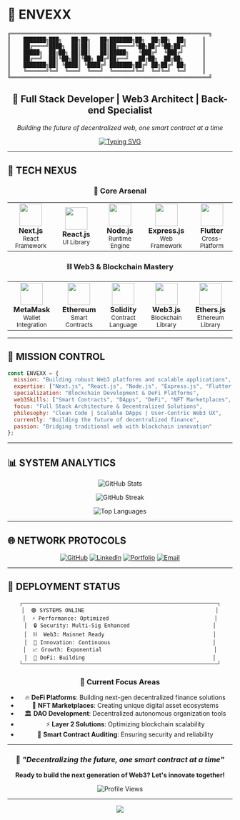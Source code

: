 # 🌌 ENVEXX
```
╔══════════════════════════════════════════════════════════════╗
║    ███████╗███╗   ██╗██╗   ██╗███████╗██╗  ██╗██╗  ██╗     ║
║    ██╔════╝████╗  ██║██║   ██║██╔════╝╚██╗██╔╝╚██╗██╔╝     ║
║    █████╗  ██╔██╗ ██║██║   ██║█████╗   ╚███╔╝  ╚███╔╝      ║
║    ██╔══╝  ██║╚██╗██║╚██╗ ██╔╝██╔══╝   ██╔██╗  ██╔██╗      ║
║    ███████╗██║ ╚████║ ╚████╔╝ ███████╗██╔╝ ██╗██╔╝ ██╗     ║
║    ╚══════╝╚═╝  ╚═══╝  ╚═══╝  ╚══════╝╚═╝  ╚═╝╚═╝  ╚═╝     ║
╚══════════════════════════════════════════════════════════════╝
```

<div align="center">

## 🚀 Full Stack Developer | Web3 Architect | Back-end Specialist

*Building the future of decentralized web, one smart contract at a time*

[![Typing SVG](https://readme-typing-svg.demolab.com?font=Fira+Code&weight=600&size=22&duration=2500&pause=800&color=00D9FF&center=true&vCenter=true&multiline=true&width=650&height=100&lines=Passionate+about+robust+applications;Web3+%26+Blockchain+Enthusiast;Crafting+scalable+DeFi+solutions;Building+the+decentralized+future)](https://git.io/typing-svg)

</div>

---

## 🌟 **TECH NEXUS** 

<div align="center">

### 🔧 **Core Arsenal**

<table>
  <tr>
    <td align="center" width="120">
      <img src="https://cdn.jsdelivr.net/gh/devicons/devicon/icons/nextjs/nextjs-original.svg" width="50" height="50"/>
      <br><b>Next.js</b>
      <br><sub>React Framework</sub>
    </td>
    <td align="center" width="120">
      <img src="https://cdn.jsdelivr.net/gh/devicons/devicon/icons/react/react-original.svg" width="50" height="50"/>
      <br><b>React.js</b>
      <br><sub>UI Library</sub>
    </td>
    <td align="center" width="120">
      <img src="https://cdn.jsdelivr.net/gh/devicons/devicon/icons/nodejs/nodejs-original.svg" width="50" height="50"/>
      <br><b>Node.js</b>
      <br><sub>Runtime Engine</sub>
    </td>
    <td align="center" width="120">
      <img src="https://cdn.jsdelivr.net/gh/devicons/devicon/icons/express/express-original.svg" width="50" height="50"/>
      <br><b>Express.js</b>
      <br><sub>Web Framework</sub>
    </td>
    <td align="center" width="120">
      <img src="https://cdn.jsdelivr.net/gh/devicons/devicon/icons/flutter/flutter-original.svg" width="50" height="50"/>
      <br><b>Flutter</b>
      <br><sub>Cross-Platform</sub>
    </td>
  </tr>
</table>

### ⛓️ **Web3 & Blockchain Mastery**

<table>
  <tr>
    <td align="center" width="120">
      <img src="https://raw.githubusercontent.com/MetaMask/brand-resources/master/SVG/metamask-fox.svg" width="50" height="50"/>
      <br><b>MetaMask</b>
      <br><sub>Wallet Integration</sub>
    </td>
    <td align="center" width="120">
      <img src="https://seeklogo.com/images/E/ethereum-logo-EC6CDBA45B-seeklogo.com.png" width="50" height="50"/>
      <br><b>Ethereum</b>
      <br><sub>Smart Contracts</sub>
    </td>
    <td align="center" width="120">
      <img src="https://docs.soliditylang.org/en/v0.8.17/_static/logo.svg" width="50" height="50"/>
      <br><b>Solidity</b>
      <br><sub>Contract Language</sub>
    </td>
    <td align="center" width="120">
      <img src="https://seeklogo.com/images/W/web3js-logo-62DEE79B50-seeklogo.com.png" width="50" height="50"/>
      <br><b>Web3.js</b>
      <br><sub>Blockchain Library</sub>
    </td>
    <td align="center" width="120">
      <img src="https://docs.ethers.org/v5/static/logo.svg" width="50" height="50"/>
      <br><b>Ethers.js</b>
      <br><sub>Ethereum Library</sub>
    </td>
  </tr>
</table>

</div>

---

## 🎯 **MISSION CONTROL**

```javascript
const ENVEXX = {
  mission: "Building robust Web3 platforms and scalable applications",
  expertise: ["Next.js", "React.js", "Node.js", "Express.js", "Flutter Dart"],
  specialization: "Blockchain Development & DeFi Platforms",
  web3Skills: ["Smart Contracts", "DApps", "DeFi", "NFT Marketplaces", "DAO"],
  focus: "Full Stack Architecture & Decentralized Solutions",
  philosophy: "Clean Code | Scalable DApps | User-Centric Web3 UX",
  currently: "Building the future of decentralized finance",
  passion: "Bridging traditional web with blockchain innovation"
};
```

---

## 📊 **SYSTEM ANALYTICS**

<div align="center">

![GitHub Stats](https://github-readme-stats.vercel.app/api?username=ENVEXX&theme=tokyonight&hide_border=true&include_all_commits=false&count_private=false)

![GitHub Streak](https://github-readme-streak-stats.herokuapp.com/?user=ENVEXX&theme=tokyonight&hide_border=true)

![Top Languages](https://github-readme-stats.vercel.app/api/top-langs/?username=ENVEXX&theme=tokyonight&hide_border=true&include_all_commits=false&count_private=false&layout=compact)

</div>

---

## 🌐 **NETWORK PROTOCOLS**

<div align="center">

[![GitHub](https://img.shields.io/badge/GitHub-100000?style=for-the-badge&logo=github&logoColor=white)](https://github.com/ENVEXX)
[![LinkedIn](https://img.shields.io/badge/LinkedIn-0077B5?style=for-the-badge&logo=linkedin&logoColor=white)](#)
[![Portfolio](https://img.shields.io/badge/Portfolio-FF5722?style=for-the-badge&logo=google-chrome&logoColor=white)](#)
[![Email](https://img.shields.io/badge/Email-D14836?style=for-the-badge&logo=gmail&logoColor=white)](#)

</div>

---

## 🚀 **DEPLOYMENT STATUS**

<div align="center">

```
┌─────────────────────────────────────────────────────────────┐
│  🟢 SYSTEMS ONLINE                                         │
│  ⚡ Performance: Optimized                                 │
│  🔒 Security: Multi-Sig Enhanced                          │
│  ⛓️  Web3: Mainnet Ready                                  │
│  🌟 Innovation: Continuous                                │
│  📈 Growth: Exponential                                   │
│  🚀 DeFi: Building                                        │
└─────────────────────────────────────────────────────────────┘
```

### 🎯 **Current Focus Areas**

- 🔥 **DeFi Platforms**: Building next-gen decentralized finance solutions
- 🎨 **NFT Marketplaces**: Creating unique digital asset ecosystems  
- 🏛️ **DAO Development**: Decentralized autonomous organization tools
- ⚡ **Layer 2 Solutions**: Optimizing blockchain scalability
- 🔐 **Smart Contract Auditing**: Ensuring security and reliability

</div>

---

<div align="center">

### 💫 *"Decentralizing the future, one smart contract at a time"*

**Ready to build the next generation of Web3? Let's innovate together!**

![Profile Views](https://komarev.com/ghpvc/?username=ENVEXX&style=for-the-badge&color=blueviolet)

</div>

---

<div align="center">
  <img src="https://capsule-render.vercel.app/api?type=waving&color=gradient&height=100&section=footer&animation=fadeIn"/>
</div>
